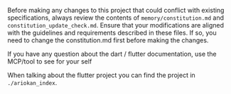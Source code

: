 Before making any changes to this project that could conflict with existing specifications, always review the contents of `memory/constitution.md` and `constitution_update_check.md`. Ensure that your modifications are aligned with the guidelines and requirements described in these files. If so, you need to change the constitution.md first before making the changes.

If you have any question about the dart / flutter documentation, use the MCP/tool to see for your self

When talking about the flutter project you can find the project in `./ariokan_index`.
